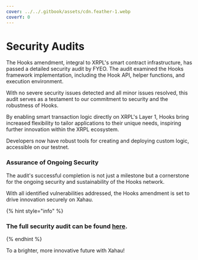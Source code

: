 ```yaml
---
cover: ../../.gitbook/assets/cdn.feather-1.webp
coverY: 0
---
```


# Security Audits

The Hooks amendment, integral to XRPL's smart contract infrastructure, has passed a detailed security audit by FYEO. The audit examined the Hooks framework implementation, including the Hook API, helper functions, and execution environment.&#x20;

With no severe security issues detected and all minor issues resolved, this audit serves as a testament to our commitment to security and the robustness of Hooks.&#x20;

By enabling smart transaction logic directly on XRPL's Layer 1, Hooks bring increased flexibility to tailor applications to their unique needs, inspiring further innovation within the XRPL ecosystem.

Developers now have robust tools for creating and deploying custom logic, accessible on our testnet.

### **Assurance of Ongoing Security**

The audit's successful completion is not just a milestone but a cornerstone for the ongoing security and sustainability of the Hooks network.

With all identified vulnerabilities addressed, the Hooks amendment is set to drive innovation securely on Xahau.

{% hint style="info" %}
### The full security audit can be found [**here**](https://xrpl-labs.com/static/misc/Security%20Assessment%20of%20the%20XRP%20Labs%20Hooks%20Amendment%20v1.0.pdf).&#x20;
{% endhint %}



To a brighter, more innovative future with Xahau!

